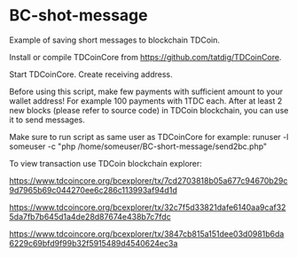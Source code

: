 # BC-shot-message
Example of saving short messages to blockchain TDCoin.

Install or compile TDCoinCore from https://github.com/tatdig/TDCoinCore.

Start TDCoinCore.  Create receiving address.

Before using this script, make few payments with sufficient amount to your wallet address!
For example 100 payments with 1TDC each. After at least 2 new blocks (please refer to source code) in
TDCoin blockchain, you can use it to send messages.

Make sure to run script as same user as TDCoinCore for example:
  runuser -l someuser -c "php /home/someuser/BC-short-message/send2bc.php"

To view transaction use TDCoin blockchain explorer:

https://www.tdcoincore.org/bcexplorer/tx/7cd2703818b05a677c94670b29c9d7965b69c044270ee6c286c113993af94d1d

https://www.tdcoincore.org/bcexplorer/tx/32c7f5d33821dafe6140aa9caf325da7fb7b645d1a4de28d87674e438b7c7fdc

https://www.tdcoincore.org/bcexplorer/tx/3847cb815a151dee03d0981b6da6229c69bfd9f99b32f5915489d4540624ec3a
